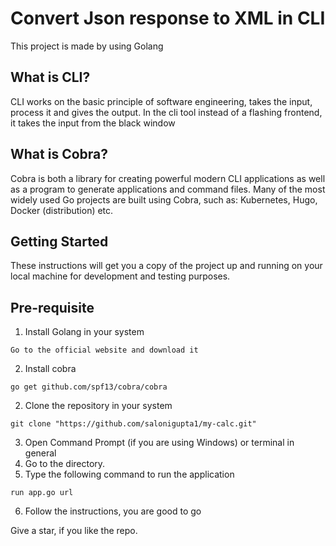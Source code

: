 # Convert Json response to XML in CLI
This project is made by using Golang

## What is CLI?
CLI works on the basic principle of software engineering, takes the input, process it and gives the output. In the cli tool instead of a flashing frontend, it takes the input from the black window

## What is Cobra?
Cobra is both a library for creating powerful modern CLI applications as well as a program to generate applications and command files.
Many of the most widely used Go projects are built using Cobra, such as: Kubernetes, Hugo, Docker (distribution) etc.

## Getting Started
These instructions will get you a copy of the project up and running on your local machine for development and testing purposes.

## Pre-requisite
1. Install Golang in your system
```
Go to the official website and download it
```
2. Install cobra 
```
go get github.com/spf13/cobra/cobra
```

2. Clone the repository in your system
```
git clone "https://github.com/salonigupta1/my-calc.git"
```
3. Open Command Prompt (if you are using Windows) or terminal in general
4. Go to the directory.
5. Type the following command to run the application
```
run app.go url
```
6. Follow the instructions, you are good to go 


Give a star, if you like the repo.
